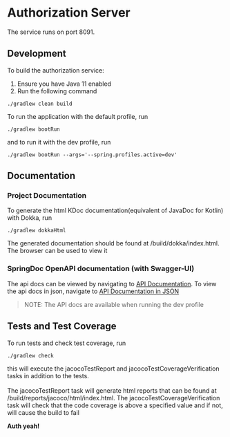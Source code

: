 # Authorization Server
The service runs on port 8091.

## Development
To build the authorization service:
1. Ensure you have Java 11 enabled
2. Run the following command
```shell script
./gradlew clean build
```

To run the application with the default profile, run
```shell script
./gradlew bootRun
```
and to run it with the dev profile, run
```shell script
./gradlew bootRun --args='--spring.profiles.active=dev'
```

## Documentation
### Project Documentation
To generate the html KDoc documentation(equivalent of JavaDoc for Kotlin) with Dokka, run
```shell script
./gradlew dokkaHtml
```
The generated documentation should be found at /build/dokka/index.html. The browser can be used to view it 

### SpringDoc OpenAPI documentation (with Swagger-UI)
The api docs can be viewed by navigating to [API Documentation](http://localhost:8091/swagger-ui.html).
To view the api docs in json, navigate to [API Documentation in JSON](http://localhost:8091/v3/api-docs)

>NOTE: The API docs are available when running the dev profile

## Tests and Test Coverage
To run tests and check test coverage, run 
```shell script
./gradlew check
```
this will execute the jacocoTestReport and jacocoTestCoverageVerification tasks in addition to the tests. <br><br>
The jacocoTestReport task will generate html reports that can be found at /build/reports/jacoco/html/index.html.
The jacocoTestCoverageVerification task will check that the code coverage is above a specified value and if not, will 
cause the build to fail

<b>Auth yeah!</b>
